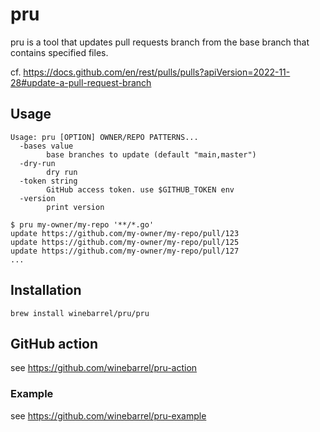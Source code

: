 # pru

pru is a tool that updates pull requests branch from the base branch that contains specified files.

cf. https://docs.github.com/en/rest/pulls/pulls?apiVersion=2022-11-28#update-a-pull-request-branch

## Usage

```
Usage: pru [OPTION] OWNER/REPO PATTERNS...
  -bases value
    	base branches to update (default "main,master")
  -dry-run
    	dry run
  -token string
    	GitHub access token. use $GITHUB_TOKEN env
  -version
    	print version
```

```
$ pru my-owner/my-repo '**/*.go'
update https://github.com/my-owner/my-repo/pull/123
update https://github.com/my-owner/my-repo/pull/125
update https://github.com/my-owner/my-repo/pull/127
...
```

## Installation

```
brew install winebarrel/pru/pru
```

## GitHub action

see https://github.com/winebarrel/pru-action

### Example

see https://github.com/winebarrel/pru-example
